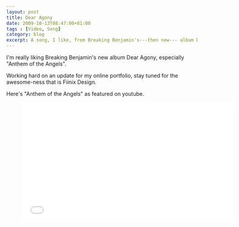 ```yaml
---
layout: post
title: Dear Agony
date: 2009-10-13T08:47:00+01:00
tags : [Video, Song]
category: blog
excerpt: A song, I like, from Breaking Benjamin's---then new--- album Dear Agony.
---
```

I'm really liking Breaking Benjamin's new album Dear Agony, especially "Anthem of the Angels".

Working hard on an update for my online portfolio, stay tuned for the awesome-ness that is Fiinix Design.

Here's "Anthem of the Angels" as featured on youtube.

<div>
<figure class="media-video">
	<iframe width="560" height="315" src="//www.youtube.com/embed/QB3pxBDZvf4?rel=0" frameborder="0" allowfullscreen> </iframe>
</figure>
</div>